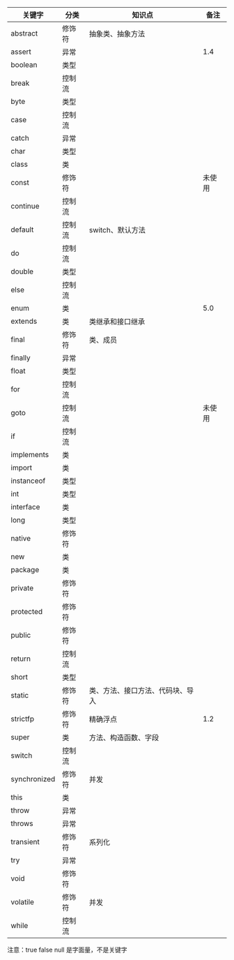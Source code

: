关键字|分类|知识点|备注
-|-|-|-
abstract|修饰符|抽象类、抽象方法|
assert|异常||1.4
boolean|类型||
break|控制流||
byte|类型||
case|控制流||
catch|异常||
char|类型||
class|类||
const|修饰符||未使用
continue|控制流||
default|控制流|switch、默认方法|
do|控制流||
double|类型||
else|控制流||
enum|类||5.0
extends|类|类继承和接口继承|
final|修饰符|类、成员|
finally|异常||
float|类型||
for|控制流||
goto|控制流||未使用
if|控制流||
implements|类||
import|类||
instanceof|类型||
int|类型||
interface|类||
long|类型||
native|修饰符||
new|类||
package|类||
private|修饰符||
protected|修饰符||
public|修饰符||
return|控制流||
short|类型||
static|修饰符|类、方法、接口方法、代码块、导入|
strictfp|修饰符|精确浮点|1.2
super|类|方法、构造函数、字段|
switch|控制流||
synchronized|修饰符|并发|
this|类||
throw|异常||
throws|异常||
transient|修饰符|系列化|
try|异常||
void|修饰符||
volatile|修饰符|并发|
while|控制流||

注意：true false null 是字面量，不是关键字

